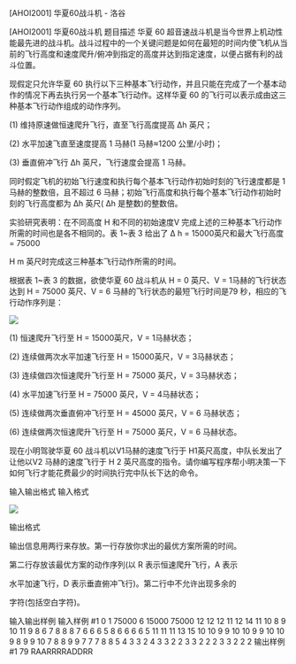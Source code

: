 



[AHOI2001] 华夏60战斗机 - 洛谷














[AHOI2001] 华夏60战斗机
题目描述
华夏 60 超音速战斗机是当今世界上机动性能最先进的战斗机。战斗过程中的一个关键问题是如何在最短的时间内使飞机从当前的飞行高度和速度爬升/俯冲到指定的高度并达到指定速度，以便占据有利的战斗位置。

现假定只允许华夏 60 执行以下三种基本飞行动作，并且只能在完成了一个基本动作的情况下再去执行另一个基本飞行动作。这样华夏 60 的飞行可以表示成由这三种基本飞行动作组成的动作序列。

(1) 维持原速做恒速爬升飞行，直至飞行高度提高 ∆h 英尺；

(2) 水平加速飞直至速度提高 1 马赫(1 马赫≈1200 公里/小时)；

(3) 垂直俯冲飞行 ∆h 英尺，飞行速度会提高 1 马赫。

同时假定飞机的初始飞行速度和执行每个基本飞行动作初始时刻的飞行速度都是 1 马赫的整数倍，且不超过 6 马赫；初始飞行高度和执行每个基本飞行动作初始时刻的飞行高度都为 ∆h 英尺( ∆h 是整数)的整数倍。

实验研究表明：在不同高度 H 和不同的初始速度V 完成上述的三种基本飞行动作所需的时间也是各不相同的。表 1~表 3 给出了 ∆ h = 15000英尺和最大飞行高度 = 75000

H m 英尺时完成这三种基本飞行动作所需的时间。

根据表 1~表 3 的数据，欲使华夏 60 战斗机从 H = 0 英尺、V = 1马赫的飞行状态达到 H = 75000 英尺、V = 6 马赫的飞行状态的最短飞行时间是79 秒，相应的飞行动作序列是：

 ![](https://cdn.luogu.com.cn/upload/pic/1669.png) 

(1) 恒速爬升飞行至 H = 15000英尺，V = 1马赫状态；

(2) 连续做两次水平加速飞行至 H = 15000英尺，V = 3马赫状态；

(3) 连续做四次恒速爬升飞行至 H = 75000 英尺，V = 3马赫状态；


(4) 水平加速飞行至 H = 75000 英尺，V = 4马赫状态；

(5) 连续做两次垂直俯冲飞行至 H = 45000 英尺，V = 6 马赫状态；

(6) 连续做两次恒速爬升飞行至 H = 75000 英尺，V = 6 马赫状态。

现在小明驾驶华夏 60 战斗机以V1马赫的速度飞行于 H1英尺高度，中队长发出了让他以V2 马赫的速度飞行于 H 2 英尺高度的指令。请你编写程序帮小明决策一下如何飞行才能花费最少的时间执行完中队长下达的命令。

输入输出格式
输入格式

![](https://cdn.luogu.com.cn/upload/pic/1670.png)

输出格式

输出信息用两行来存放。第一行存放你求出的最优方案所需的时间。

第二行存放该最优方案的动作序列(以 R 表示恒速爬升飞行，A 表示

水平加速飞行，D 表示垂直俯冲飞行)。第二行中不允许出现多余的

字符(包括空白字符)。

输入输出样例
输入样例 #1
0 1 75000 6 15000 75000
12 12 12 11 12 14
11 10 8 9 10 11
9 8 6 7 8 8
8 7 6 6 6 5
8 6 6 6 6 5
11 11 11 13 15
10 10 9 9 10
10 9 9 10 10
9 8 9 9 10
7 8 8 9 9
7 7 7 8 8
5 4 3 3 2
4 3 3 2 2
3 3 2 2 2
3 3 2 2 2
输出样例 #1
79
RAARRRRADDRR






